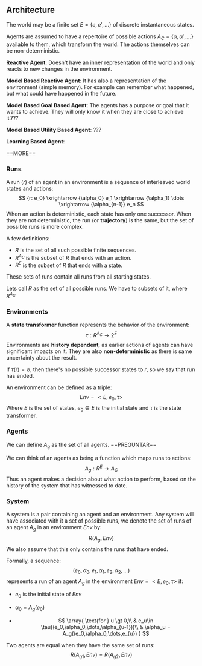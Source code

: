 ## Architecture

The world may be a finite set $E =\{e,e',\dots\}$ of discrete instantaneous states.

Agents are assumed to have a repertoire of possible actions $A_C=\{\alpha,\alpha',\dots\}$ available to them, which transform the world. The actions themselves can be non-deterministic.

**Reactive Agent**: Doesn't have an inner representation of the world and only reacts to new changes in the environment.

**Model Based Reactive Agent**: It has also a representation of the environment (simple memory). For example can remember what happened, but what could have happened in the future.

**Model Based Goal Based Agent**: The agents has a purpose or goal that it wants to achieve. They will only know it when they are close to achieve it.???

**Model Based Utility Based Agent**: ???

**Learning  Based Agent**: 

==MORE==

### Runs

A run ($r$) of an agent in an environment is a sequence of interleaved world states and actions:
$$
{r: e_0}   \xrightarrow {\alpha_0} e_1  \xrightarrow {\alpha_1} \dots \xrightarrow {\alpha_{n-1}} e_n
$$
When an action is deterministic, each state has only one successor. When they are not deterministic, the run (or **trajectory**) is the same, but the set of possible runs is more complex.

A few definitions:

- $R$ is the set of all such possible finite sequences.
- $R^{A_C}$ is the subset of $R$ that ends with an action.
- $R^E$ is the subset of $R$ that ends with a state.

These sets of runs contain all runs from all starting states.

Lets call $R$ as the set of all possible runs. We have to subsets of it, where  $R^{A_C}$

### Environments

A **state transformer** function represents the behavior of the environment:
$$
\tau:R^{A_C} \rightarrow 2^E
$$
Environments are **history dependent**, as earlier actions of agents can have significant impacts on it. They are also **non-deterministic** as there is same uncertainty about the result.

If $\tau(r) = \emptyset$, then there's no possible successor states to $r$, so we say that run has ended.

An environment can be defined as a triple:
$$
Env = <E,e_0,\tau>
$$
Where $E$ is the set of states, $e_0 \in E$  is the initial state and $\tau$ is the state transformer.

### Agents

We can define $A_g$ as the set of all agents. ==PREGUNTAR==

We can think of an agents as being a function which maps runs to actions:
$$
A_g:R^E\rightarrow A_C
$$
Thus an agent makes a decision about what action to perform, based on the history of the system that has witnessed to date.

### System

A system is a pair containing an agent and an environment. Any system will have associated with it a set of possible runs, we denote the set of runs of an agent $A_g$ in an environment $Env$ by:
$$
R(A_g,Env)
$$
We also assume that this only contains the runs that have ended.

Formally, a sequence:
$$
(e_0,\alpha_0,e_1,\alpha_1,e_2,\alpha_2,\dots)
$$
represents a run of an agent $A_g$ in the environment $Env = <E,e_0,\tau>$ if:

- $e_0$ is the initial state of $Env$

- $\alpha_0 = A_g(e_0)$

- $$
  \array{
  \text{for } u \gt 0,\\
  & e_u\in \tau((e_0,\alpha_0,\dots,\alpha_{u-1}))\\
  & \alpha_u = A_g((e_0,\alpha_0,\dots,e_{u})
  }
  $$

Two agents are equal when they have the same set of runs:
$$
R({A_g}_1, Env)=R({A_g}_2, Env)
$$


